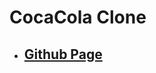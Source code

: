 <!--
 * @Author: Jinqi Li
 * @Date: 2020-06-21 22:29:22
 * @LastEditors: Jinqi Li
 * @LastEditTime: 2022-01-20 01:42:07
 * @FilePath: /cocacola-6/README.md
-->
# CocaCola Clone
* ## [Github Page](https://jinqili0310.github.io/cocacola-6/)
